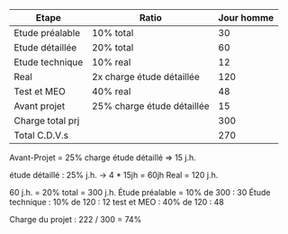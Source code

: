 | Etape            | Ratio                      | Jour homme |
| ---------------- | -------------------------- | ---------- |
| Etude préalable  | 10% total                  | 30         |
| Etude détaillée  | 20% total                  | 60         |
| Etude technique  | 10% real                   | 12         |
| Real             | 2x charge étude détaillée  | 120        |
| Test et MEO      | 40% real                   | 48         |
| Avant projet     | 25% charge étude détaillée | 15         |
| Charge total prj |                            | 300        |
| Total C.D.V.s    |                            | 270        |


Avant-Projet = 25% charge étude détaillé => 15 j.h.

étude détaillé : 25% j.h. -> 4 * 15jh = 60jh
Real = 120 j.h.

60 j.h. = 20% total = 300 j.h.
Étude préalable = 10% de 300 : 30
Étude technique : 10% de 120 : 12
test et MEO : 40% de 120 : 48

Charge du projet : 222 / 300 = 74%